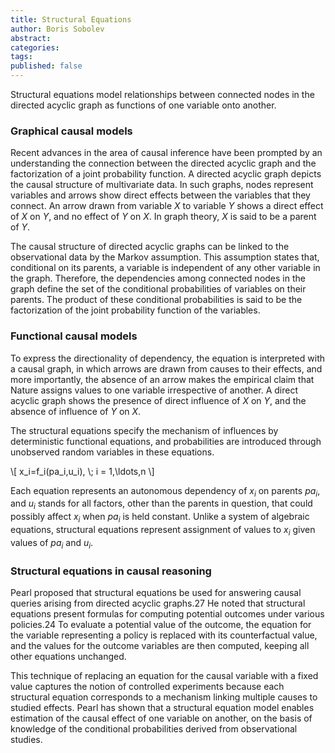 ```yaml
---
title: Structural Equations
author: Boris Sobolev
abstract: 
categories:
tags:
published: false
---
```


Structural equations model relationships between connected nodes in the directed acyclic graph as functions of one variable onto another.

### Graphical causal models 

Recent advances in the area of causal inference have been prompted by an understanding the connection between the directed acyclic graph and the factorization of a joint probability function. A directed acyclic graph depicts the causal structure of multivariate data. In such graphs, nodes represent variables and arrows show direct effects between the variables that they connect. An arrow drawn from variable $X$ to variable $Y$ shows a direct effect of $X$ on $Y$, and no effect of $Y$ on $X$. In graph theory, $X$ is said to be a parent of $Y$.

The causal structure of directed acyclic graphs can be linked to the observational data by the Markov assumption. This assumption states that, conditional on its parents, a variable is independent of any other variable in the graph. Therefore, the dependencies among connected nodes in the graph define the set of the conditional probabilities of variables on their parents. The product of these conditional probabilities is said to be the factorization of the joint probability function of the variables.

### Functional causal models

To express the directionality of dependency, the equation is interpreted with a causal graph, in which arrows are drawn from causes to their effects, and more importantly, the absence of an arrow makes the empirical claim that Nature assigns values to one variable irrespective of another. A direct acyclic graph shows the presence of direct influence of $X$ on $Y$, and the absence of influence of $Y$ on $X$.

The structural equations specify the mechanism of influences by deterministic functional equations, and probabilities are introduced through unobserved random variables in these equations.

<div>\[ x_i=f_i(pa_i,u_i), \; i = 1,\ldots,n \]</div>

Each equation represents an autonomous dependency of $x_i$ on parents $pa_i$, and $u_i$ stands for all factors, other than the parents in question, that could possibly affect $x_i$ when $pa_i$ is held constant. Unlike a system of algebraic equations, structural equations represent assignment of values to $x_i$ given values of $pa_i$ and $u_i$.

### Structural equations in causal reasoning

Pearl proposed that structural equations be used for answering causal queries arising from directed acyclic graphs.27 He noted that structural equations present formulas for computing potential outcomes under various policies.24 To evaluate a potential value of the outcome, the equation for the variable representing a policy is replaced with its counterfactual value, and the values for the outcome variables are then computed, keeping all other equations unchanged.

This technique of replacing an equation for the causal variable with a fixed value captures the notion of controlled experiments because each structural equation corresponds to a mechanism linking multiple causes to studied effects. Pearl has shown that a structural equation model enables estimation of the causal effect of one variable on another, on the basis of knowledge of the conditional probabilities derived from observational studies.